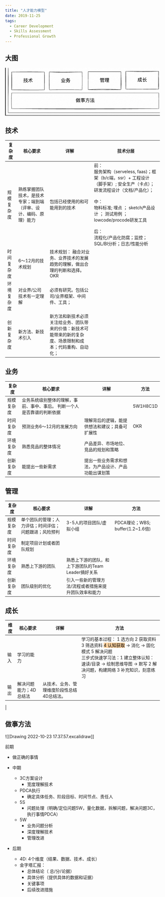 ```yaml
---
title: "人才能力模型"
date: 2019-11-25
tags:
  - Career Development
  - Skills Assessment
  - Professional Growth
---
```


## 大图

![alt text](image.png)

## 技术

| 复杂度| 核心要求                                                           | 详解                                                                                                         | 技术分层 |
| --------- | ------------------------------------------------------------------ | ------------------------------------------------------------------------------------------------------------ | ---- |
| 规模复杂度 | 熟练掌握团队技术，是技术专家；端到端（评审、设计、编码、原理）能力 | 包括已经使用的和可能用到的技术                                                                               |   前：<br> 服务架构（serveless, faas)；框架（b/c端，ssr）+ 工程设计（脚手架）; 安全生产（卡点）；研发流程设计（文档/产品化）； <br><br> 中： <br>  物料标准; 埋点 ； sketch产品设计 ； 测试用例 ； lowcode/procode研发工具 <br><br>后：<br> 流程化/产品化防腐；监控；SQL/BI分析；日志/性能分析 |
| 时间复杂度 | 6～12月的技术规划                                                  | 技术规划： 融合对业务、业界技术的发展趋势的理解，做出合理的判断和选择。 OKR                                       |      |
| 环境复杂度 | 对业界/公司技术有一定理解                                          | 必须有研究。包括公司/业界框架、中间件、工具；                                                                  |      |
| 创新复杂度 | 新方法、新技术引入                                                 | 新方法和新技术必须关注给业务、团队带来的价值：新技术可能带来的新的复杂度、场景限制和成本；代码重构、自动化； |      |

## 业务

| 复杂度 | 核心要求 | 详解 | 方法 |
| --- | --- | --- | --- |
| 规模复杂度 | 业务系统级别整体的理解，事前、事中、事后。  判断一个人是否靠谱的判断依据 |  | 5W1H8C1D |
| 时间复杂度 | 预测业务6～12月的发展方向 | 理解背后的逻辑，能提供想法和建议；具备可扩展性 | OKR |
| 环境复杂度 | 熟悉竞品的整体情况 | 产品差异、市场地位、竞品的规划和策略 |  |
| 创新复杂度 | 能提出一些新需求 | 提出一些业务需求和想法，为产品设计、产品功能出谋划策 |  |

## 管理

| 复杂度 | 核心要求 | 详解 | 方法 |
| --- | --- | --- | --- |
| 规模复杂度 | 单个团队的管理；人力评估；时间评估；问题跟进；风险预判 | 3-5人的项目团队/虚拟小组 | PDCA理论；WBS; buffer(1.2~1.6倍) |
| 时间复杂度 | 制定项目计划或者团队规划 |  |  |
| 环境复杂度 | 熟悉上下游的团队 | 熟悉上下游的团队，和上下游团队的Team Leader搞好关系 |  |
| 创新复杂度 | 团队级别的优化 | 引入一些新的管理方法/流程或者措施来提升团队效率和能力 |  |

## 成长

| 维度 | 核心要求 | 详解 | 方法 |
| --- | --- | --- | --- |
| 输入 | 学习的能力 |  |  学习的基本过程： 1 选方向 2 获取资料 3 筛选资料 <mark style="background: #FFB86CA6;">4 认知获取</mark> -> 消化 -> 固化模式  5 解决问题 <br>三步式快速学习法：1 建立整体认知：速读/目录 -> 绘制思维导图 -> 默写 2 解决问题，构建网络 3 补充知识，刻意练习 |
| 输出 | 解决问题能力；4D总结法 | 从技术、业务、管理维度阶段性总结4D总结法。  |
  |

## 做事方法

![[Drawing 2022-10-23 17.37.57.excalidraw]]

 前期
 + 做正确的事情

+ 中期
 	+ 3C方案设计
  		+ 宽度理解技术
 	+ PDCA执行
  		+ 确定具体任务、阶段目标、时间节点、责任人
 	+ 5S
  		+ 问题处理（明确/定位问题5W，量化数据，拆解问题，解决问题3C，执行事情PDCA）
 	+ 5W
  		+ 业务问题分析
  		+ 深度理解技术
  		+ 管理改进
+ 后期
 	+ 4D: 4个维度（结果、数据、技术、成长）
 	+ 金字塔汇报：
  		+ 总体结论（ 总/分/论据）
  		+ 具体分析（提供具体的数据和证据）
  		+ 关键事项
  		+ 后续改进措施
 